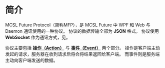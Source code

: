 # 简介

MCSL Future Protocol（简称MFP），是 MCSL Future 中 <tooltip term="wpf">WPF</tooltip> 和 <tooltip term="web">Web</tooltip> 与 <tooltip term="daemon">Daemon</tooltip> 通讯使用的一种协议。
协议的数据传输全部为 **JSON** 格式。
协议使用 **WebSocket** 作为通讯方式，见[](method.md)。

协议主要包括 **[操作（Action）](action.md)** 与 **[事件（Event）](event.md)** 两个部分。
操作是客户端主动发起的请求，服务器在收到请求后将会将结果返回给客户端。
而事件则是服务端主动向客户端发送的数据。

